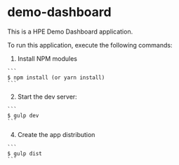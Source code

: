 # demo-dashboard

This is a HPE Demo Dashboard application.

To run this application, execute the following commands:

  1. Install NPM modules

    ```
    $ npm install (or yarn install)
    ```

  2. Start the dev server:

    ```
    $ gulp dev
    ```

  4. Create the app distribution

    ```
    $ gulp dist
    ```